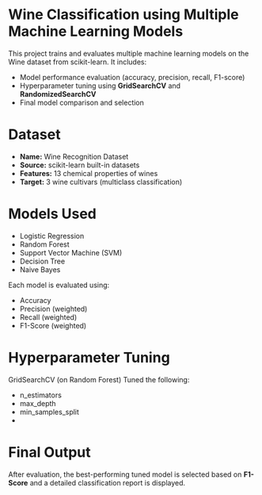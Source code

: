 # Wine Classification using Multiple Machine Learning Models

This project trains and evaluates multiple machine learning models on the  Wine dataset from scikit-learn. It includes:
- Model performance evaluation (accuracy, precision, recall, F1-score)
- Hyperparameter tuning using **GridSearchCV** and **RandomizedSearchCV**
- Final model comparison and selection
  
# Dataset
- **Name:** Wine Recognition Dataset  
- **Source:** scikit-learn built-in datasets  
- **Features:** 13 chemical properties of wines  
- **Target:** 3 wine cultivars (multiclass classification)

# Models Used
- Logistic Regression  
- Random Forest  
- Support Vector Machine (SVM)  
- Decision Tree  
- Naive Bayes  

Each model is evaluated using:
- Accuracy
- Precision (weighted)
- Recall (weighted)
- F1-Score (weighted)

# Hyperparameter Tuning
GridSearchCV (on Random Forest)
Tuned the following:
- n_estimators
- max_depth
- min_samples_split
- 
# Final Output
After evaluation, the best-performing tuned model is selected based on **F1-Score** and a detailed classification report is displayed.

